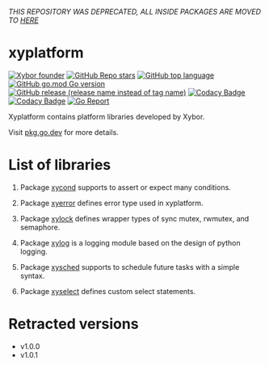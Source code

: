 _THIS REPOSITORY WAS DEPRECATED, ALL INSIDE PACKAGES ARE MOVED TO [HERE](https://github.com/xybor-x)_

# xyplatform

[![Xybor founder](https://img.shields.io/badge/xybor-huykingsofm-red)](https://github.com/huykingsofm)
[![GitHub Repo stars](https://img.shields.io/github/stars/xybor/xyplatform?color=yellow)](https://github.com/xybor/xyplatform)
[![GitHub top language](https://img.shields.io/github/languages/top/xybor/xyplatform?color=lightblue)](https://go.dev/)
[![GitHub go.mod Go version](https://img.shields.io/github/go-mod/go-version/xybor/xyplatform)](https://go.dev/blog/go1.18)
[![GitHub release (release name instead of tag name)](https://img.shields.io/github/v/release/xybor/xyplatform?include_prereleases)](https://github.com/xybor/xyplatform/releases/latest)
[![Codacy Badge](https://app.codacy.com/project/badge/Grade/34ed76ef9cef4d67aa5c687945b6bdf0)](https://www.codacy.com/gh/xybor/xyplatform/dashboard?utm_source=github.com&utm_medium=referral&utm_content=xybor/xyplatform&utm_campaign=Badge_Grade)
[![Codacy Badge](https://app.codacy.com/project/badge/Coverage/34ed76ef9cef4d67aa5c687945b6bdf0)](https://www.codacy.com/gh/xybor/xyplatform/dashboard?utm_source=github.com&utm_medium=referral&utm_content=xybor/xyplatform&utm_campaign=Badge_Coverage)
[![Go Report](https://goreportcard.com/badge/github.com/xybor/xyplatform)](https://goreportcard.com/report/github.com/xybor/xyplatform)

Xyplatform contains platform libraries developed by Xybor.

Visit [pkg.go.dev](https://pkg.go.dev/github.com/xybor/xyplatform) for more
details.

# List of libraries

1.  Package [xycond](./xycond) supports to assert or expect many conditions.

2.  Package [xyerror](./xyerror) defines error type used in xyplatform.

3.  Package [xylock](./xylock) defines wrapper types of sync mutex, rwmutex, and
    semaphore.

4.  Package [xylog](./xylog) is a logging module based on the design of python
    logging.

5.  Package [xysched](./xysched) supports to schedule future tasks with a simple
    syntax.

6.  Package [xyselect](./xyselect) defines custom select statements.

# Retracted versions

-   v1.0.0
-   v1.0.1
